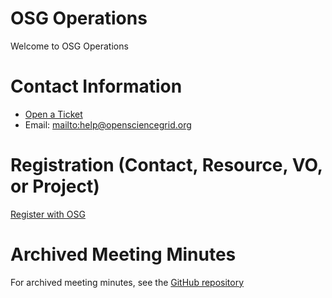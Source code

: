 # OSG Operations

Welcome to OSG Operations

# Contact Information

   * [Open a Ticket](https://support.opensciencegrid.org)
   * Email: <mailto:help@opensciencegrid.org>

# Registration (Contact, Resource, VO, or Project)

[Register with OSG](https://oim.grid.iu.edu/oim/home)

# Archived Meeting Minutes

For archived meeting minutes, see the [GitHub repository](https://github.com/opensciencegrid/operations/tree/master/docs/WeeklyMinutes)
